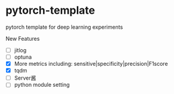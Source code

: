 # pytorch-template

pytorch template for deep learning experiments

New Features
* [ ] jitlog
* [ ] optuna
* [x] More metrics including: sensitive|specificity|precision|F1score
* [x] tqdm
* [ ] Server酱
* [ ] python module setting
